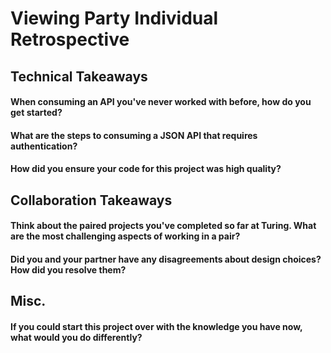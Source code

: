 # Viewing Party Individual Retrospective

## Technical Takeaways

#### When consuming an API you've never worked with before, how do you get started? 

#### What are the steps to consuming a JSON API that requires authentication? 

#### How did you ensure your code for this project was high quality?

## Collaboration Takeaways

#### Think about the paired projects you've completed so far at Turing. What are the most challenging aspects of working in a pair?

#### Did you and your partner have any disagreements about design choices? How did you resolve them?

## Misc.

#### If you could start this project over with the knowledge you have now, what would you do differently?